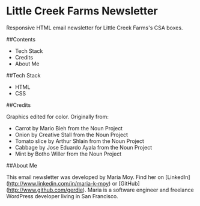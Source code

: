 # Little Creek Farms Newsletter
Responsive HTML email newsletter for Little Creek Farms's CSA boxes.

##Contents
- Tech Stack
- Credits
- About Me

##Tech Stack
- HTML
- CSS

##Credits

Graphics edited for color. Originally from:

- Carrot by Mario Bieh from the Noun Project
- Onion by Creative Stall from the Noun Project 
- Tomato slice by Arthur Shlain from the Noun Project
- Cabbage by Jose Eduardo Ayala from the Noun Project
- Mint by Botho Willer from the Noun Project

##About Me

This email newsletter was developed by Maria Moy. Find her on [LinkedIn]
(http://www.linkedin.com/in/maria-k-moy) or [GitHub]
(http://www.github.com/gerdie). Maria is a software engineer and freelance WordPress developer living in San Francisco.



